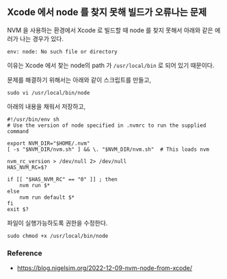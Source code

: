 ## Xcode 에서 node 를 찾지 못해 빌드가 오류나는 문제

NVM 을 사용하는 환경에서 Xcode 로 빌드할 때 node 를 찾지 못해서 아래와 같은 에러가 나는 경우가 있다.

```
env: node: No such file or directory
```

이유는 Xcode 에서 찾는 node의 path 가 `/usr/local/bin` 로 되어 있기 때문이다.

문제를 해결하기 위해서는 아래와 같이 스크립트를 만들고,

`sudo vi /usr/local/bin/node`

아래의 내용을 채워서 저장하고,

```
#!/usr/bin/env sh
# Use the version of node specified in .nvmrc to run the supplied command

export NVM_DIR="$HOME/.nvm"
[ -s "$NVM_DIR/nvm.sh" ] && \. "$NVM_DIR/nvm.sh"  # This loads nvm

nvm_rc_version > /dev/null 2> /dev/null
HAS_NVM_RC=$?

if [[ "$HAS_NVM_RC" == "0" ]] ; then
    nvm run $*
else 
    nvm run default $*
fi
exit $?
```

파일이 실행가능하도록 권한을 수정한다.

`sudo chmod +x /usr/local/bin/node`

### Reference
- https://blog.nigelsim.org/2022-12-09-nvm-node-from-xcode/
